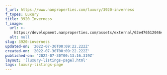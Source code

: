 ```yaml
---
f_url: https://www.nanproperties.com/luxury/3920-inverness
f_types: Luxury
title: 3920 Inverness
f_image:
  url: >-
    https://development.nanproperties.com/assets/external/62e47651204648a41cb4cece_nan-properties-3920-inverness-1.jpeg
  alt: null
slug: 3920-inverness
updated-on: '2022-07-30T00:09:22.222Z'
created-on: '2022-07-30T00:09:22.222Z'
published-on: '2022-07-30T00:13:16.319Z'
layout: '[luxury-listings-page].html'
tags: luxury-listings-page
---
```



